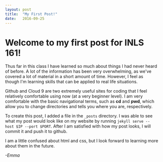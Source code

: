 ```yaml
---
layout: post
title:  "My First Post!"
date:   2016-09-25 
---
```

<h1>Welcome to my first post for INLS 161!</h1>

Thus far in this class I have learned so much about things I had never heard of before. A lot of the information has been very overwhelming, as we've covered a lot of material in a short amount of time. However, I feel as though I'm learning skills that can be applied to real life situations.

Github and Cloud 9 are two extremely useful sites for coding that I feel relatively comfortable using now (at a very beginner level).
I am very comfortable with the basic navigational terms, such as __cd__ and __pwd__, which allow you to change directories and tells you where you are, respectively. 

To create this post, I added a file in the `_posts` directory. I was able to see what my post would look like on my website by running `jekyll serve --host $IP --port $PORT`. After I am satisfied with how my post looks, I will commit it and push it to github. 

I am a little confused about html and css, but I look forward to learning more about them in the future. 

_-Emma_
